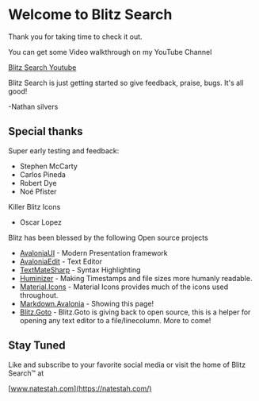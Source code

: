 # Welcome to Blitz Search

Thank you for taking time to check it out.

You can get some Video walkthrough on my YouTube Channel

[Blitz Search Youtube](https://www.youtube.com/@BlitzSearch-qb2oq)

Blitz Search is just getting started so give feedback, praise, bugs. It's all good!

-Nathan silvers

## Special thanks

Super early testing and feedback:
* Stephen McCarty
* Carlos Pineda
* Robert Dye
* Noé Pfister

Killer Blitz Icons
* Oscar Lopez 

Blitz has been blessed by the following Open source projects

* [AvaloniaUI](https://github.com/avaloniaui/) - Modern Presentation framework
* [AvaloniaEdit](https://github.com/avaloniaui/avaloniaedit) - Text Editor
* [TextMateSharp](https://github.com/AvaloniaUI/AvaloniaEdit/) - Syntax Highlighting
* [Huminizer](https://github.com/Humanizr/Humanizer) - Making Timestamps and file sizes more humanly readable.
* [Material.Icons](https://github.com/SKProCH/Material.Icons) - Material Icons provides much of the icons used throughout.
* [Markdown.Avalonia](https://github.com/whistyun/Markdown.Avalonia) - Showing this page! 
* [Blitz.Goto](https://github.com/Natestah/Blitz.GotoEditor) - Blitz.Goto is giving back to open source, this is a helper for opening any text editor to a file/linecolumn.  More to come!

## Stay Tuned

Like and subscribe to your favorite social media or visit the home of Blitz Search™ at

[www.natestah.com](https://natestah.com/)
